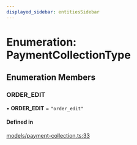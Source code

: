 ```yaml
---
displayed_sidebar: entitiesSidebar
---
```


# Enumeration: PaymentCollectionType

## Enumeration Members

### ORDER\_EDIT

• **ORDER\_EDIT** = ``"order_edit"``

#### Defined in

[models/payment-collection.ts:33](https://github.com/Julesdj/medusa/blob/3aa08271/packages/medusa/src/models/payment-collection.ts#L33)
